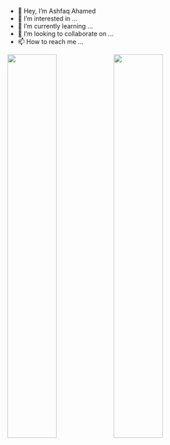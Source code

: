 - 👋 Hey, I’m Ashfaq Ahamed
- 👀 I’m interested in ...
- 🌱 I’m currently learning ...
- 💞️ I’m looking to collaborate on ...
- 📫 How to reach me ...

<img align="left" width="47%" src="https://github-readme-stats.vercel.app/api?username=iamashfaqahamed&show_icons=true&theme=tokyonight" />

<img align="left" width="47%" src="https://github-readme-stats.vercel.app/api/top-langs/?username=anuraghazra&layout=compact" />

